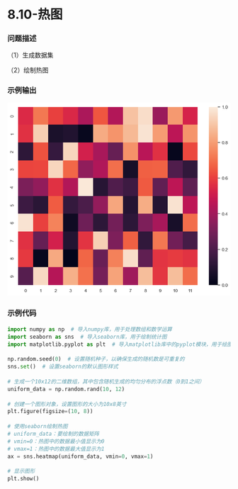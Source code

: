 # 8.10-热图

### 问题描述

（1）生成数据集

（2）绘制热图

### 示例输出

<img src="https://github.com/jm199504/Python-Exercises/blob/master/8-%E7%BB%98%E5%88%B6%E5%9B%BE%E8%A1%A8%EF%BC%88matplotlib%EF%BC%89/8.10-%E7%83%AD%E5%9B%BE/Figure_1.jpg?raw=true" style="zoom:80%;" />

### 示例代码

```python
import numpy as np  # 导入numpy库，用于处理数组和数学运算
import seaborn as sns  # 导入seaborn库，用于绘制统计图
import matplotlib.pyplot as plt  # 导入matplotlib库中的pyplot模块，用于绘图

np.random.seed(0)  # 设置随机种子，以确保生成的随机数是可重复的
sns.set()  # 设置seaborn的默认图形样式

# 生成一个10x12的二维数组，其中包含随机生成的均匀分布的浮点数（0到1之间）
uniform_data = np.random.rand(10, 12)

# 创建一个图形对象，设置图形的大小为10x8英寸
plt.figure(figsize=(10, 8))

# 使用seaborn绘制热图
# uniform_data：要绘制的数据矩阵
# vmin=0：热图中的数据最小值显示为0
# vmax=1：热图中的数据最大值显示为1
ax = sns.heatmap(uniform_data, vmin=0, vmax=1)

# 显示图形
plt.show()

```